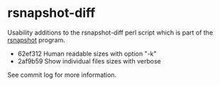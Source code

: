 rsnapshot-diff
==============

Usability additions to the rsnapshot-diff perl script which is part of the
[rsnapshot](http://www.rsnapshot.org "rsnapshot") program.

* 62ef312 Human readable sizes with option "-k"
* 2af9b59 Show individual files sizes with verbose

See commit log for more information.
